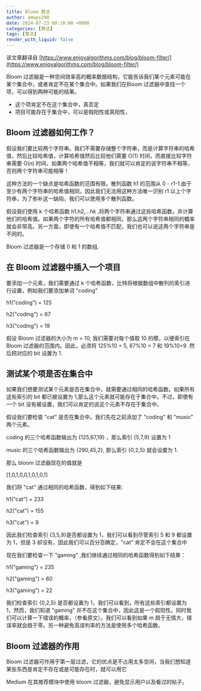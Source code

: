 ```yaml
---
title: Bloom 算法
author: amwps290
date: 2024-07-23 00:10:00 +0800
categories: [算法]
tags: [算法]
render_with_liquid: false
---
```


该文章翻译自 [https://www.enjoyalgorithms.com/blog/bloom-filter/](https://www.enjoyalgorithms.com/blog/bloom-filter/)


Bloom 过滤器是一种空间效率高的概率数据结构，它能告诉我们某个元素可能在某个集合中，或者肯定不在某个集合中。如果我们在Bloom 过滤器中查找一个项，可以得到两种可能的结果。

+ 这个项肯定不在这个集合中，真否定
+ 项目可能存在于集合中，可以是徦阳性或真阳性，

## Bloom 过滤器如何工作？

假设我们要比较两个字符串。我们不需要存储整个字符串，而是计算字符串的哈希值，然后比较哈希值，计算哈希值然后比较他们需要 O(1) 时间，而直接比较字符串需要 O(n) 时间，如果两个哈希值不相等，我们就可以肯定的说字符串不相等，否则两个字符串可能相等！


这种方法的一个缺点是哈希函数的范围有限。散列函数 h1 的范围从 0 - r1-1.由于至少有两个字符串的哈希值相同，因此我们无法用这种方法唯一识别 r1 以上个字符串，为了弥补这一缺陷，我们可以使用多个散列函数。

假设我们使用 k 个哈希函数 h1,h2,...hk ,将两个字符串通过这些哈希函数，并计算他们的哈希值。如果两个字符的所有哈希值都相同，那么这两个字符串相同的概率就会非常高。另一方面，即使有一个哈希值不匹配，我们也可以说这两个字符串是不同的。

Bloom 过滤器是一个存储 0 和 1 的数组.

## 在 Bloom 过滤器中插入一个项目

要添加一个元素，我们需要通过 k 个哈希函数，比特将根据数组中散列的索引进行设置，例如我们要添加单词 "coding"

h1("coding") = 125

h2("coding") = 67

h3("coding") = 19

假设 Bloom 过滤器的大小为 m = 10, 我们需要对每个值取 10 的模，以便索引在 Bloom 过滤器的范围内。因此，必须将 125%10 = 5, 67%10 = 7 和 19%10=9 .然后把对应的 bit 设置为 1.

## 测试某个项是否在集合中

如果我们想要测试某个元素是否在集合中，就需要通过相同的哈希函数。如果所有这些索引的 bit 都已被设置为 1,那么这个元素就可能存在于集合中。不过，即使有一个 bit 没有被设置，我们可以肯定的说这个元素不存在于集合中。

假设我们要检查 "cat" 是否在集合中。我们先在之前添加了 "coding" 和  "music" 两个元素。

coding 的三个哈希函数输出为  {125,67,19} ，那么索引 {5,7,9} 设置为 1

music 的三个哈希函数输出为 {290,45,2}, 那么索引 {0,2,5} 就会设置为 1.

那么 bloom 过滤器现在的值就是 

[1,0,1,0,0,1,0,1,0,1]

我们将 "cat" 通过相同的哈希函数，得到如下结果:

h1("cat") = 233

h2("cat") = 155

h3("cat") = 9

因此我们检查索引 {3,5,9}是否都设置为 1，我们可以看到尽管索引 5 和 9 都设置为 1，但是 3 却没有，因此我们可以百分百确定，"cat" 肯定不会在这个集合中

现在我们要检查一下 "gaming" ,我们继续通过相同的哈希函数得到如下结果：

h1("gaming") = 235

h2("gaming") = 60

h3("gaming") = 22

我们检查索引 {0,2,5} 是否都设置为 1，我们可以看到，所有这些索引都设置为 1，然而，我们知道 "gaming" 并不在这个集合中，因此这是一个假阳性。同时我们可以计算一下错误的概率，（参看原文）。我们可以看到如果 m 趋于无情大，错误率就会趋于零。另一种避免高误判率的方法是使用多个哈希函数。


## Bloom 过滤器的作用

Bloom 过滤器可作用于第一层过滤，它的优点是不占用太多空间，当我们想知道某些东西是肯定不存在或是可能存在时，就可以用它

Medium 在其推荐模块中使用 bloom 过滤器，避免显示用户以及看过的帖子。

